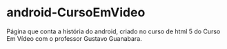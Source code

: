 # android-CursoEmVideo
Página que conta a história do android, criado no curso de html 5 do Curso Em Vídeo com o professor Gustavo Guanabara.
